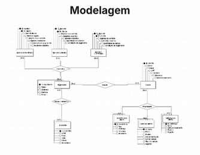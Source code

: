 <h1 align="center"> Modelagem </h1>



![descrição da imagem](https://github.com/Bessa1/modelagem/blob/83a98ccf4c4e20f141af8c287c4179a0217bb829/imgmodelo.png)
